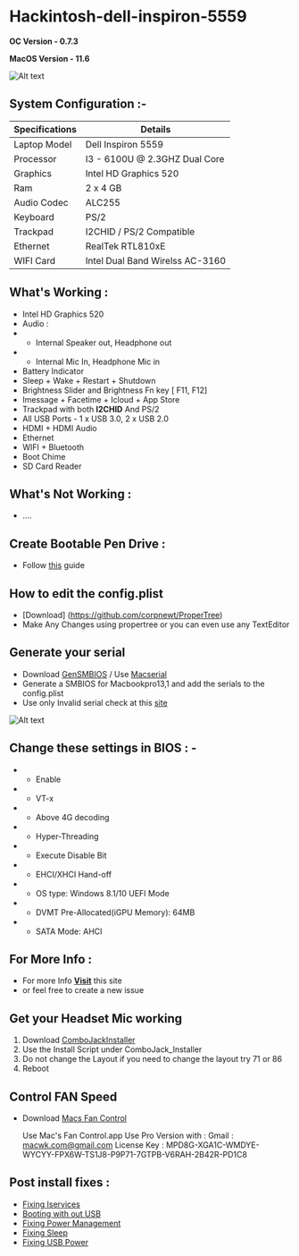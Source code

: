 # Hackintosh-dell-inspiron-5559

**OC Version - 0.7.3**

**MacOS Version - 11.6**


![Alt text](https://github.com/Bhavinjain260/Hackintosh-dell-5559-opencore/blob/main/Screenshots/Screenshot%202021-09-30%20at%209.59.02%20AM.png?raw=true)


## System Configuration :-
Specifications | Details
-------------- | -------------
Laptop Model | Dell Inspiron 5559
Processor | I3 - 6100U @ 2.3GHZ Dual Core
Graphics | Intel HD Graphics 520
Ram | 2 x 4 GB
Audio Codec | ALC255
Keyboard | PS/2
Trackpad | I2CHID / PS/2 Compatible
Ethernet | RealTek RTL810xE
WIFI Card | Intel Dual Band Wirelss AC-3160

## What's Working :
- Intel HD Graphics 520 
- Audio : 
-   - Internal Speaker out, Headphone out
-   - Internal Mic In, Headphone Mic in 
- Battery Indicator
- Sleep + Wake + Restart + Shutdown
- Brightness Slider and Brightness Fn key [ F11, F12]
- Imessage + Facetime + Icloud + App Store
- Trackpad with both **I2CHID** And PS/2
- All USB Ports - 1 x USB 3.0, 2 x USB 2.0
- HDMI + HDMI Audio
- Ethernet
- WIFI + Bluetooth
- Boot Chime
- SD Card Reader

## What's Not Working :

- ....


## Create Bootable Pen Drive :
- Follow [this](https://dortania.github.io/OpenCore-Install-Guide/installer-guide/) guide 

## How to edit the config.plist
- [Download] (https://github.com/corpnewt/ProperTree)
- Make Any Changes using propertree or you can even use any TextEditor


## Generate your serial
- Download [GenSMBIOS](https://github.com/corpnewt/GenSMBIOS) / Use [Macserial](https://github.com/acidanthera/OpenCorePkg/releases) 
- Generate a SMBIOS for Macbookpro13,1 and add the serials to the config.plist
- Use only Invalid serial check at this [site](https://checkcoverage.apple.com/in/en/)


![Alt text](https://github.com/Bhavinjain260/Hackintosh-dell-5559-opencore/blob/main/Screenshots/Screenshot%202021-05-11%20at%2011.20.03%20AM.png?raw=true)



## Change these settings in BIOS : -
- - Enable
- - VT-x
- - Above 4G decoding
- - Hyper-Threading
- - Execute Disable Bit
- - EHCI/XHCI Hand-off
- - OS type: Windows 8.1/10 UEFI Mode
- - DVMT Pre-Allocated(iGPU Memory): 64MB
- - SATA Mode: AHCI

## For More Info :
- For more Info [**Visit**](https://dortania.github.io/OpenCore-Install-Guide/config-laptop.plist/skylake.html#starting-point) this site
- or feel free to create a new issue

## Get your Headset Mic working

1. Download [ComboJackInstaller ](https://github.com/hackintosh-stuff/ComboJack)
2. Use the Install Script under ComboJack_Installer
3. Do not change the Layout if you need to change the layout try 71 or 86
4. Reboot

## Control FAN Speed

- Download [Macs Fan Control](https://crystalidea.com/macs-fan-control?ref=macupdate)

    Use Mac's Fan Control.app
    Use Pro Version with :
      Gmail : macwk.com@gmail.com
      License Key : MPD8G-XGA1C-WMDYE-WYCYY-FPX6W-TS1J8-P9P71-7GTPB-V6RAH-2B42R-PD1C8

## Post install fixes : 
- [Fixing Iservices](https://dortania.github.io/OpenCore-Post-Install/universal/iservices.html)
- [Booting with out USB](https://dortania.github.io/OpenCore-Post-Install/universal/oc2hdd.html)
- [Fixing Power Management](https://dortania.github.io/OpenCore-Post-Install/universal/pm.html)
- [Fixing Sleep](https://dortania.github.io/OpenCore-Post-Install/universal/sleep.html)
- [Fixing USB Power](https://dortania.github.io/OpenCore-Post-Install/usb/)
